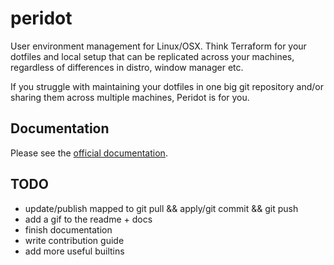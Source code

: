 # peridot

User environment management for Linux/OSX. Think Terraform for your dotfiles and local setup that can be replicated across your machines, regardless of differences in distro, window manager etc.

If you struggle with maintaining your dotfiles in one big git repository and/or sharing them across multiple machines, Peridot is for you.

## Documentation

Please see the [official documentation](https://www.liam-galvin.co.uk/peridot/guide).

## TODO

- update/publish mapped to git pull && apply/git commit && git push
- add a gif to the readme + docs
- finish documentation
- write contribution guide
- add more useful builtins
